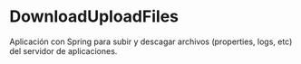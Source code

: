 # DownloadUploadFiles
Aplicación con Spring para subir y descagar archivos (properties, logs, etc) del servidor de aplicaciones.
